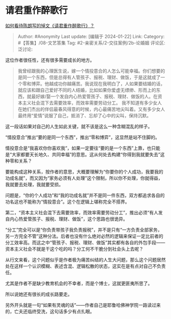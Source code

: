 # 请君重作醉歌行
[如何看待陈朗写的悼文《请君重作醉歌行》？](https://www.zhihu.com/question/640359835/answer/3371628728)

> Author: #Anonymity
> Last update: [编辑于 2024-01-22]
> Link:
> Category: #【答集】/08-文艺答集 
> Tag: #2-亲密关系/2-交往案例/2b-论婚姻 
> 评论区:
> 泛讨论:

这位作者很任性，还有很多需要成长的地方。

> 我曾经跟我的心理医生说，嫁一个情投意合的人怎么可能幸福。你们想要的是同一个东西，但是总得有人管孩子、报税、理财、做饭，于是这就成了一个零和博弈。他越成功你越痛苦。我说现在我明白了，人如果要结婚的话，就应该和跟自己爱好不同的人结婚，比如如果你爱虚无缥缈、形而上的东西，就最好嫁/娶一个发自内心热爱管孩子、报税、理财、做饭的人。在资本主义社会混下去需要效率，而效率需要劳动分工。
> 我不知道有多少女人在她们杰出的伴侣最春风得意的时候，内心最痛苦地尖叫着。又有多少女人最终用“爱情”说服了自己，抵消了、忘却了心中的尖叫，保持沉默。

这一段话如果对自己的人生如此关键，就不该是这么一种含糊混乱的样子。

“情投意合”推出“要的是同一个东西”，推出“零和博弈”，这显然是站不住脚的。

情投意合是“我喜欢你你喜欢我”，如果一定要往“要的是一个东西”上靠，也只能是“大家都要天长地久、共同幸福”的意思。这从何处去构建“你得到我就要失去”这种零和关系？

要能构成这种关系，按作者的意思，大概要理解为“你要你的个人成功，我要我的功成名就”，而又因为“家务必须有人处理”这个限制，所以你不处理，你就得益，我就要去处理，我就要受损。

问题是，“你的个人成功”和“我的功成名就”并不是同一件东西，双方都追求各自的功名这也不能称为“情投意合”。这个在逻辑上堪称完全不搭界。

第二，“资本主义社会混下去需要效率，而效率需要劳动分工”，推出必须“有人发自内心热爱管孩子、报税、理财、做饭”，这个思路也很诡异。

“分工”完全可以是“你负责带孩子我负责报税”，并不是只有“一方负责全部家务，另一方完全不管”这种分法。后者也没有什么绝对必然的逻辑来保证一定比前者的分工效率高。而这之中“管孩子、报税、理财、做饭”其实都有各自的外包手段——资本主义社会不就是干这个吃的吗？分工何不干脆分到社会头上去呢？

从行文来看，这个问题似乎是作者极为痛苦纠结的人生大问题，那么这个问题居然处在这样一个认识模糊、表述含混、逻辑松散的状态，这实在是有点对自己不负责任。

尤其是作者不是缺少教育机会的不幸者，而是个博士，这就更匪夷所思了。

所以说她还有很长的成长路要走。

另外开头就是一句“如果有灵魂的话”——作者自己是耶鲁哈佛神学院一路读过来的，亡夫还临终受洗，这句话多少有点扎眼。